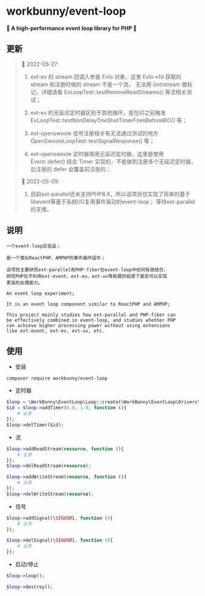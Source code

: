 # workbunny/event-loop

**🐇 A high-performance event loop library for PHP 🐇**

## 更新

>    🐇 2022-05-27:
>
>    1. ext-ev 的 stream 回调入参是 EvIo 对象，这里 EvIo->fd 获取的 stream 和注册时候的 stream 不是一个流，
> 无法用 (int)stream 做标记，详细请看 EvLoopTest::testRemoveReadStreams() 等流相关测试；
>    
>    2. ext-ev 的无延迟定时器区别于其他循环，是在IO之前触发 EvLoopTest::testNonDelayOneShotTimerFiresBeforeBIO() 等；
>    3. ext-openswoole 信号注册相关有无法通过测试的地方 OpenSwooleLoopTest::testSignalResponse() 等；
>    4. ext-openswoole 定时器慎用无延迟定时器，这里是使用 Event::defer() 结合 Timer 实现的，不能做到注册多个无延迟定时器，
> 后注册的 defer 会覆盖前注册的；

>    🐇 2022-05-09:
>
>    1. 目前ext-parallel还未支持PHP8.X，所以该项目仅实现了简单的基于libevent等基于系统I/O复用事件驱动的event-loop； 
> 等待ext-parallel的支撑。

## 说明

    一个event-loop实验品；

    是一个类似ReactPHP、AMPHP的事件循环组件；

    该项目主要研究ext-parallel和PHP-fiber在event-loop中如何有效结合，
    研究PHP在不利用ext-event、ext-ev、ext-uv等拓展的前提下是否可以实现
    更高的处理能力。

    An event loop experiment;

    It is an event loop component similar to ReactPHP and AMPHP;

    This project mainly studies how ext-parallel and PHP-fiber can
    be effectively combined in event-loop, and studies whether PHP 
    can achieve higher processing power without using extensions 
    like ext-event, ext-ev, ext-uv, etc.

## 使用

- 安装
```
composer require workbunny/event-loop
```

- 定时器

```php
$loop = \WorkBunny\EventLoop\Loop::create(\WorkBunny\EventLoop\Drivers\NativeLoop::class);
$id = $loop->addTimer(0.0, 1.0, function (){
    # 业务
});
$loop->delTimer($id);
```

- 流
```php
$loop->addReadStream(resource, function (){
    # 业务
});
$loop->delReadStream(resource);

$loop->addWriteStream(resource, function (){
    # 业务
});
$loop->delWriteStream(resource);
```

- 信号
```php
$loop->addSignal(\SIGUSR1, function (){
    # 业务
});

$loop->delSignal(\SIGUSR1, function (){
    # 业务
});
```

- 启动/停止
```php
$loop->loop();

$loop->destroy();
```